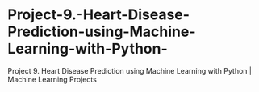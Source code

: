 # Project-9.-Heart-Disease-Prediction-using-Machine-Learning-with-Python-
Project 9. Heart Disease Prediction using Machine Learning with Python | Machine Learning Projects
